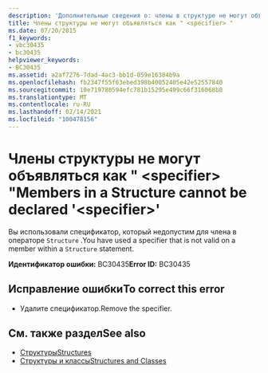 ```yaml
---
description: 'Дополнительные сведения о: члены в структуре не могут объявляться как " <specifier> "'
title: Члены структуры не могут объявляться как " <specifier> "
ms.date: 07/20/2015
f1_keywords:
- vbc30435
- bc30435
helpviewer_keywords:
- BC30435
ms.assetid: a2af7276-7dad-4ac3-bb1d-059e16384b9a
ms.openlocfilehash: fb2347f55f63ebed398b40052405e42e52557840
ms.sourcegitcommit: 10e719780594efc781b15295e499c66f316068b8
ms.translationtype: MT
ms.contentlocale: ru-RU
ms.lasthandoff: 02/14/2021
ms.locfileid: "100478156"
---
```

# <a name="members-in-a-structure-cannot-be-declared-specifier"></a><span data-ttu-id="16086-103">Члены структуры не могут объявляться как " \<specifier> "</span><span class="sxs-lookup"><span data-stu-id="16086-103">Members in a Structure cannot be declared '\<specifier>'</span></span>

<span data-ttu-id="16086-104">Вы использовали спецификатор, который недопустим для члена в операторе `Structure` .</span><span class="sxs-lookup"><span data-stu-id="16086-104">You have used a specifier that is not valid on a member within a `Structure` statement.</span></span>  
  
 <span data-ttu-id="16086-105">**Идентификатор ошибки:** BC30435</span><span class="sxs-lookup"><span data-stu-id="16086-105">**Error ID:** BC30435</span></span>  
  
## <a name="to-correct-this-error"></a><span data-ttu-id="16086-106">Исправление ошибки</span><span class="sxs-lookup"><span data-stu-id="16086-106">To correct this error</span></span>  
  
- <span data-ttu-id="16086-107">Удалите спецификатор.</span><span class="sxs-lookup"><span data-stu-id="16086-107">Remove the specifier.</span></span>  
  
## <a name="see-also"></a><span data-ttu-id="16086-108">См. также раздел</span><span class="sxs-lookup"><span data-stu-id="16086-108">See also</span></span>

- [<span data-ttu-id="16086-109">Структуры</span><span class="sxs-lookup"><span data-stu-id="16086-109">Structures</span></span>](../programming-guide/language-features/data-types/structures.md)
- [<span data-ttu-id="16086-110">Структуры и классы</span><span class="sxs-lookup"><span data-stu-id="16086-110">Structures and Classes</span></span>](../programming-guide/language-features/data-types/structures-and-classes.md)
